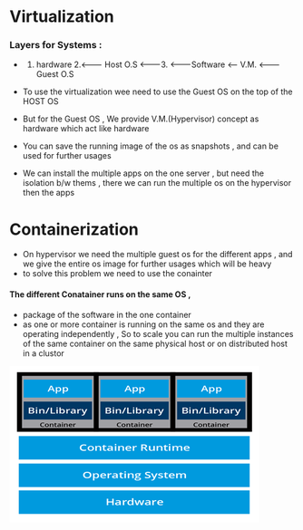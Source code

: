 #
# Virtualization

###  Layers for Systems :
-  1. hardware 2.<--- Host O.S <---3.  <---Software <-- V.M. <--- Guest O.S

- To use the virtualization wee need to use the Guest OS on the top of the HOST OS 
- But for the Guest OS , We provide V.M.(Hypervisor) concept as hardware which act like hardware 

-  You can save the running image of the os as snapshots , and can be used for further usages

- We can install the multiple apps on the one server , but need the isolation b/w thems , there we can run the multiple os on the hypervisor then the apps 

# Containerization 

-   On hypervisor we need the multiple guest  os for the different apps  , and we give the entire os image for further usages which will be heavy 
- to solve this problem we need to use the conainter 

#### The different Conatainer runs on the same OS ,  
- package of the software in the one container 
- as one or more container is running on the same os and they are operating independently  , So to scale you can run the multiple instances of the same container on the same physical host or on distributed host in a clustor 

![alt text](image.png)

